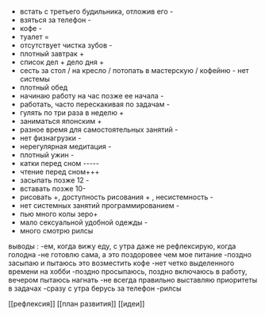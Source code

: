 - встать с третьего будильника, отложив его -
- взяться за телефон -
- кофе - 
- туалет =
- отсутствует чистка зубов -
- плотный завтрак +
- список дел + дело дня +
- сесть за стол / на кресло / потопать в мастерскую / кофейню - нет системы
- плотный обед
- начинаю работу на час позже ее начала -
- работать, часто перескакивая по задачам -
- гулять по три раза в неделю + 
- заниматься японским + 
- разное время для самостоятельных занятий -
- нет физнагрузки -
- нерегулярная медитация -
- плотный ужин -
- катки перед сном -----
- чтение перед сном+++
- засыпать позже 12 -
- вставать позже 10-
- рисовать +, доступность рисования + , несистемность -
- нет системных занятий программированием -
- пью много колы зеро+
- мало сексуальной удобной одежды -
- много смотрю рилсы

выводы :
-ем, когда вижу еду, с утра даже не рефлексирую, когда голодна
-не готовлю сама, а это поздоровее чем мое питание 
-поздно засыпаю и пытаюсь это возместить кофе
-нет четко выделенного времени на хобби
-поздно просыпаюсь, поздно включаюсь в работу, вечером пытаюсь нагнать
-не всегда правильно выставляю приоритеты в задачах
-сразу с утра берусь за телефон -рилсы

[[рефлексия]]
[[план развития]]
[[идеи]]